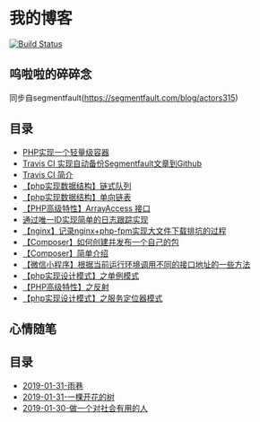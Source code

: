 # 我的博客  

[![Build Status](https://travis-ci.org/actors315/actors315.github.io.svg?branch=master)](https://travis-ci.org/actors315/actors315.github.io)  

## 呜啦啦的碎碎念  

同步自segmentfault(https://segmentfault.com/blog/actors315)  

## 目录  
- [PHP实现一个轻量级容器](/blog/markdown/PHP实现一个轻量级容器.md)
- [Travis CI 实现自动备份Segmentfault文章到Github](/blog/markdown/Travis%20CI%20实现自动备份Segmentfault文章到Github.md)
- [Travis CI 简介](/blog/markdown/Travis%20CI%20简介.md)
- [【php实现数据结构】链式队列](/blog/markdown/【php实现数据结构】链式队列.md)
- [【php实现数据结构】单向链表](/blog/markdown/【php实现数据结构】单向链表.md)
- [【PHP高级特性】ArrayAccess 接口](/blog/markdown/【PHP高级特性】ArrayAccess%20接口.md)
- [通过唯一ID实现简单的日志跟踪实现](/blog/markdown/通过唯一ID实现简单的日志跟踪实现.md)
- [【nginx】记录nginx+php-fpm实现大文件下载排坑的过程](/blog/markdown/【nginx】记录nginx+php-fpm实现大文件下载排坑的过程.md)
- [【Composer】如何创建并发布一个自己的包](/blog/markdown/【Composer】如何创建并发布一个自己的包.md)
- [【Composer】简单介绍](/blog/markdown/【Composer】简单介绍.md)
- [【微信小程序】根据当前运行环境调用不同的接口地址的一些方法](/blog/markdown/【微信小程序】根据当前运行环境调用不同的接口地址的一些方法.md)
- [【php实现设计模式】之单例模式](/blog/markdown/【php实现设计模式】之单例模式.md)
- [【PHP高级特性】之反射](/blog/markdown/【PHP高级特性】之反射.md)
- [【php实现设计模式】之服务定位器模式](/blog/markdown/【php实现设计模式】之服务定位器模式.md)


## 心情随笔  

## 目录  
- [2019-01-31-雨巷](/_essay/markdown/2019-01-31-雨巷.md)
- [2019-01-31-一棵开花的树](/_essay/markdown/2019-01-31-一棵开花的树.md)
- [2019-01-30-做一个对社会有用的人](/_essay/markdown/2019-01-30-做一个对社会有用的人.md)
